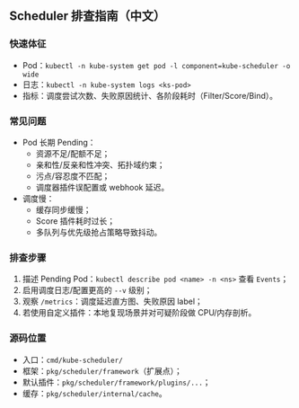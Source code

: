 ## Scheduler 排查指南（中文）

### 快速体征

- Pod：`kubectl -n kube-system get pod -l component=kube-scheduler -o wide`
- 日志：`kubectl -n kube-system logs <ks-pod>`
- 指标：调度尝试次数、失败原因统计、各阶段耗时（Filter/Score/Bind）。

### 常见问题

- Pod 长期 Pending：
  - 资源不足/配额不足；
  - 亲和性/反亲和性冲突、拓扑域约束；
  - 污点/容忍度不匹配；
  - 调度器插件误配置或 webhook 延迟。
- 调度慢：
  - 缓存同步缓慢；
  - Score 插件耗时过长；
  - 多队列与优先级抢占策略导致抖动。

### 排查步骤

1) 描述 Pending Pod：`kubectl describe pod <name> -n <ns>` 查看 `Events`；
2) 启用调度日志/配置更高的 `--v` 级别；
3) 观察 `/metrics`：调度延迟直方图、失败原因 label；
4) 若使用自定义插件：本地复现场景并对可疑阶段做 CPU/内存剖析。

### 源码位置

- 入口：`cmd/kube-scheduler/`
- 框架：`pkg/scheduler/framework`（扩展点）；
- 默认插件：`pkg/scheduler/framework/plugins/...`；
- 缓存：`pkg/scheduler/internal/cache`。


